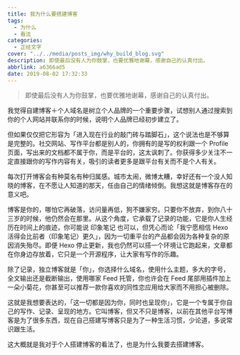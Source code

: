 ```yaml
---
title: 我为什么要搭建博客
tags:
  - 为什么
  - 看法
categories:
  - 正经文字
cover: "../../media/posts_img/why_build_blog.svg"
description: 即使最后没有人为你鼓掌，也要优雅地谢幕，感谢自己的认真付出。
abbrlink: a6366ad5
date: 2019-08-02 17:32:33
---
```


> 即使最后没有人为你鼓掌，也要优雅地谢幕，感谢自己的认真付出。

我觉得自建博客＋个人域名是树立个人品牌的一个重要步骤，试想别人通过搜索到你的个人网站并联系你的时候，说明个人品牌已经初步建立了。

但如果仅仅把它形容为「进入现在行业的敲门砖与踏脚石」，这个说法也是不够算是完整的。社交网站、写作平台都是别人的，你拥有的是写的权利跟一个 Profile 页面，写出来的文档都不属于你，而是平台的，这太讽刺了。你获得多少关注不一定直接跟你的写作内容有关，吸引的读者更多是跟平台有关而不是个人有关。

每次打开博客会有种莫名有种归属感。城市太闹，微博太糟，幸好还有一个没人知晓的博客，在不愿让人知道的那天，任由自己的情绪倾倒。我想这就是博客存在的意义吧。

博客是你的，哪怕它再破落，访问量再低，狗不嫌家穷。只要你不放弃，到你八十三岁的时候，他仍然会在那里。从这个角度，它承载了记录的功能，它是你人生经历在时间上的痕迹，你可能说 印象笔记 也可以，但凭心而论「我宁愿相信 Hexo 活得会比前者（印象笔记）更久」，因为一切重平台的产品都会因为各种复杂的原因消失殆尽。即便 Hexo 停止更新，我也仍然可以搭一个环境让它跑起来，文章都在你身边存放着，它只是一个开源程序，让大家有写作的乐趣。

除了记录，独立博客就是「你」，你选择什么域名，使用什么主题，多大的字号，全文输出还是截断输出，使用哪家 Feed 托管，你也许会在 Feed 尾部用插件加上一朵小菊花，你甚至可以推荐一款你喜欢的同性恋应用给大家而不用担心被删除。

这就是我想要表达的，「这一切都是因为你，同时也呈现你」，它是一个专属于你自己的写作、记录、呈现的地方。它叫博客，但又不只是博客，以前在其他平台写博客是为了很多东西，现在自己搭建写博客只是为了一种生活习惯，少论道，多说常识跟生活。

这大概就是我对于个人搭建博客的看法了，也是为什么我要去搭建博客。
